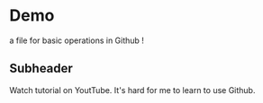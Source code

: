 # Demo

a file for basic operations in Github !


## Subheader

Watch tutorial on YoutTube.
It's hard for me to learn to use Github.